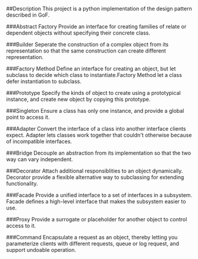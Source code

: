 ##Description
This project is a python implementation of the design pattern described in GoF.

###Abstract Factory
Provide an interface for creating families of relate or dependent objects without specifying their concrete class.

###Builder
Seperate the construction of a complex object from its representation so that the same construction can create different representation.

###Factory Method
Define an interface for creating an object, but let subclass to decide which class to instantiate.Factory Method let a class defer instantiation to subclass.

###Prototype
Specify the kinds of object to create using a prototypical instance, and create new object by copying this prototype.

###Singleton
Ensure a class has only one instance, and provide a global point to access it.

###Adapter
Convert the interface of a class into another interface clients expect. Adapter lets classes work together that couldn't otherwise because of incompatible interfaces.

###Bridge
Decouple an abstraction from its implementation so that the two way can vary independent.

###Decorator
Attach additional responsiblities to an object dynamically. Decorator provide a flexible alternative way to subclassing for extending functionality.

###Facade
Provide a unified interface to a set of interfaces in a subsystem. Facade defines a high-level interface that makes the subsystem easier to use.

###Proxy
Provide a surrogate or placeholder for another object to control access to it.

###Command
Encapsulate a request as an object, thereby letting you parameterize clients with different requests, queue or log request, and support undoable operation.
